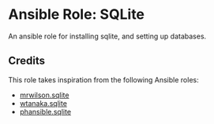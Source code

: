 # Ansible Role: SQLite

An ansible role for installing sqlite, and setting up databases.

## Credits

This role takes inspiration from the following Ansible roles:

- [mrwilson.sqlite](https://github.com/mrwilson/ansible-sqlite)
- [wtanaka.sqlite](https://github.com/wtanaka/ansible-role-sqlite)
- [phansible.sqlite](https://github.com/phansible/role-sqlite)
